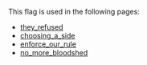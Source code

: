 This flag is used in the following pages:
 - [they_refused](../events/they_refused.md)
 - [choosing_a_side](../events/choosing_a_side.md)
 - [enforce_our_rule](../events/enforce_our_rule.md)
 - [no_more_bloodshed](../events/no_more_bloodshed.md)
